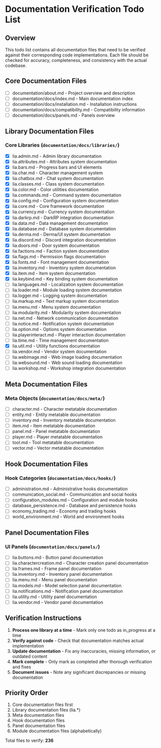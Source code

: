 # Documentation Verification Todo List

## Overview
This todo list contains all documentation files that need to be verified against their corresponding code implementations. Each file should be checked for accuracy, completeness, and consistency with the actual codebase.

## Core Documentation Files
- [ ] documentation/about.md - Project overview and description
- [ ] documentation/docs/index.md - Main documentation index
- [ ] documentation/docs/installation.md - Installation instructions
- [ ] documentation/docs/compatibility.md - Compatibility information
- [ ] documentation/docs/panels.md - Panels overview

## Library Documentation Files
### Core Libraries (`documentation/docs/libraries/`)
- [x] lia.admin.md - Admin library documentation
- [x] lia.attributes.md - Attributes system documentation
- [x] lia.bars.md - Progress bars and UI elements
- [x] lia.char.md - Character management system
- [x] lia.chatbox.md - Chat system documentation
- [x] lia.classes.md - Class system documentation
- [x] lia.color.md - Color utilities documentation
- [x] lia.commands.md - Command system documentation
- [x] lia.config.md - Configuration system documentation
- [x] lia.core.md - Core framework documentation
- [x] lia.currency.md - Currency system documentation
- [x] lia.darkrp.md - DarkRP integration documentation
- [x] lia.data.md - Data management documentation
- [x] lia.database.md - Database system documentation
- [x] lia.derma.md - Derma/UI system documentation
- [x] lia.discord.md - Discord integration documentation
- [x] lia.doors.md - Door system documentation
- [x] lia.factions.md - Faction system documentation
- [x] lia.flags.md - Permission flags documentation
- [x] lia.fonts.md - Font management documentation
- [x] lia.inventory.md - Inventory system documentation
- [x] lia.item.md - Item system documentation
- [x] lia.keybind.md - Key binding system documentation
- [ ] lia.languages.md - Localization system documentation
- [ ] lia.loader.md - Module loading system documentation
- [ ] lia.logger.md - Logging system documentation
- [ ] lia.markup.md - Text markup system documentation
- [ ] lia.menu.md - Menu system documentation
- [ ] lia.modularity.md - Modularity system documentation
- [ ] lia.net.md - Network communication documentation
- [ ] lia.notice.md - Notification system documentation
- [ ] lia.option.md - Options system documentation
- [ ] lia.playerinteract.md - Player interaction documentation
- [ ] lia.time.md - Time management documentation
- [x] lia.util.md - Utility functions documentation
- [ ] lia.vendor.md - Vendor system documentation
- [ ] lia.webimage.md - Web image loading documentation
- [ ] lia.websound.md - Web sound loading documentation
- [ ] lia.workshop.md - Workshop integration documentation

## Meta Documentation Files
### Meta Objects (`documentation/docs/meta/`)
- [ ] character.md - Character metatable documentation
- [ ] entity.md - Entity metatable documentation
- [ ] inventory.md - Inventory metatable documentation
- [ ] item.md - Item metatable documentation
- [ ] panel.md - Panel metatable documentation
- [ ] player.md - Player metatable documentation
- [ ] tool.md - Tool metatable documentation
- [ ] vector.md - Vector metatable documentation

## Hook Documentation Files
### Hook Categories (`documentation/docs/hooks/`)
- [ ] administration.md - Administrative hooks documentation
- [ ] communication_social.md - Communication and social hooks
- [ ] configuration_modules.md - Configuration and module hooks
- [ ] database_persistence.md - Database and persistence hooks
- [ ] economy_trading.md - Economy and trading hooks
- [ ] world_environment.md - World and environment hooks

## Panel Documentation Files
### UI Panels (`documentation/docs/panels/`)
- [ ] lia.buttons.md - Button panel documentation
- [ ] lia.charactercreation.md - Character creation panel documentation
- [ ] lia.frames.md - Frame panel documentation
- [ ] lia.inventory.md - Inventory panel documentation
- [ ] lia.menu.md - Menu panel documentation
- [ ] lia.models.md - Model selection panel documentation
- [ ] lia.notifications.md - Notification panel documentation
- [ ] lia.utility.md - Utility panel documentation
- [ ] lia.vendor.md - Vendor panel documentation

## Verification Instructions

1. **Process one library at a time** - Mark only one todo as in_progress at a time
2. **Verify against code** - Check that documentation matches actual implementation
3. **Update documentation** - Fix any inaccuracies, missing information, or outdated content
4. **Mark complete** - Only mark as completed after thorough verification and fixes
5. **Document issues** - Note any significant discrepancies or missing documentation

## Priority Order
1. Core documentation files first
2. Library documentation files (lia.*)
3. Meta documentation files
4. Hook documentation files
5. Panel documentation files
6. Module documentation files (alphabetically)

Total files to verify: **236**
